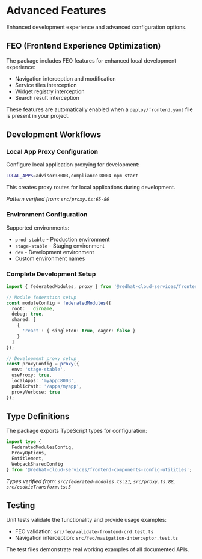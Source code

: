 # Advanced Features

Enhanced development experience and advanced configuration options.

## FEO (Frontend Experience Optimization)

The package includes FEO features for enhanced local development experience:

- Navigation interception and modification
- Service tiles interception  
- Widget registry interception
- Search result interception

These features are automatically enabled when a `deploy/frontend.yaml` file is present in your project.

## Development Workflows

### Local App Proxy Configuration

Configure local application proxying for development:

```bash
LOCAL_APPS=advisor:8003,compliance:8004 npm start
```

This creates proxy routes for local applications during development.

*Pattern verified from: `src/proxy.ts:65-86`*

### Environment Configuration

Supported environments:
- `prod-stable` - Production environment
- `stage-stable` - Staging environment  
- `dev` - Development environment
- Custom environment names

### Complete Development Setup

```typescript
import { federatedModules, proxy } from '@redhat-cloud-services/frontend-components-config-utilities';

// Module federation setup
const moduleConfig = federatedModules({
  root: __dirname,
  debug: true,
  shared: [
    {
      'react': { singleton: true, eager: false }
    }
  ]
});

// Development proxy setup
const proxyConfig = proxy({
  env: 'stage-stable',
  useProxy: true,
  localApps: 'myapp:8003',
  publicPath: '/apps/myapp',
  proxyVerbose: true
});
```

## Type Definitions

The package exports TypeScript types for configuration:

```typescript
import type { 
  FederatedModulesConfig,
  ProxyOptions,
  Entitlement,
  WebpackSharedConfig
} from '@redhat-cloud-services/frontend-components-config-utilities';
```

*Types verified from: `src/federated-modules.ts:21`, `src/proxy.ts:88`, `src/cookieTransform.ts:5`*

## Testing

Unit tests validate the functionality and provide usage examples:
- FEO validation: `src/feo/validate-frontend-crd.test.ts`
- Navigation interception: `src/feo/navigation-interceptor.test.ts`

The test files demonstrate real working examples of all documented APIs.